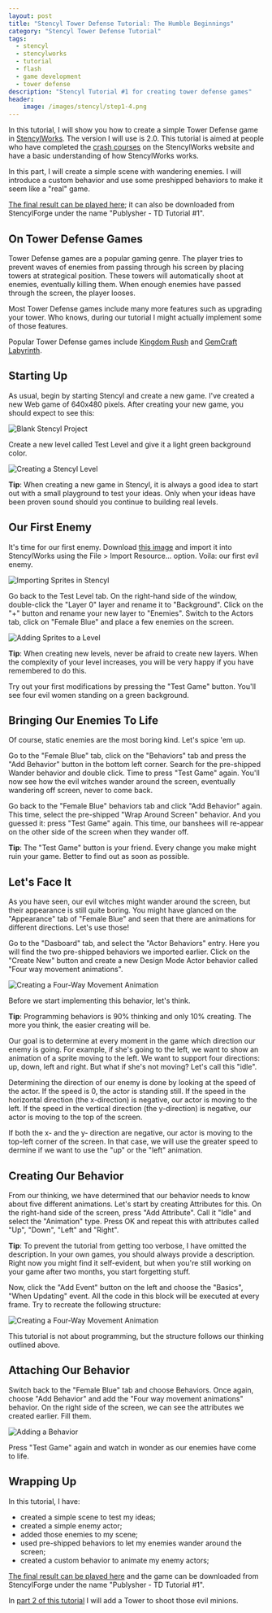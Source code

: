 ```yaml
---
layout: post
title: "Stencyl Tower Defense Tutorial: The Humble Beginnings"
category: "Stencyl Tower Defense Tutorial"
tags:
  - stencyl
  - stencylworks
  - tutorial
  - flash
  - game development
  - tower defense
description: "Stencyl Tutorial #1 for creating tower defense games"
header:
    image: /images/stencyl/step1-4.png
---
```


In this tutorial, I will show you how to create a simple Tower Defense game in
[StencylWorks](http://www.stencyl.com/).
The version I will use is 2.0. This tutorial is aimed at people who have completed the
[crash courses](http://www.stencyl.com/help/view/crash-course/) on the
StencylWorks website and have a basic understanding of how StencylWorks works.

In this part, I will create a simple scene with wandering enemies. I will introduce a custom behavior
and use some preshipped behaviors to make it seem like a "real" game.

[The final result can be played here](http://www.stencyl.com/game/play/12338); it can also be downloaded from
StencylForge under the name "Publysher - TD Tutorial #1".

On Tower Defense Games
----------------------

Tower Defense games are a popular gaming genre. The player tries to prevent waves of enemies from passing through
his screen by placing towers at strategical position. These towers will automatically shoot at enemies, eventually
killing them. When enough enemies have passed through the screen, the player looses.

Most Tower Defense games include many more features such as upgrading your tower. Who knows, during our tutorial I
might actually implement some of those features.

Popular Tower Defense games include [Kingdom Rush](http://www.kongregate.com/games/Ironhidegames/kingdom-rush)
and [GemCraft Labyrinth](http://www.kongregate.com/games/gameinabottle/gemcraft-labyrinth).

Starting Up
------------

As usual, begin by starting Stencyl and create a new game. I've created a new Web game of 640x480 pixels.
After creating your new game, you should expect to see this:

![Blank Stencyl Project](/images/stencyl/step1-2.png)

Create a new level called Test Level and give it a light green background color.

![Creating a Stencyl Level](/images/stencyl/step1-2.png)

**Tip**: When creating a new game in Stencyl, it is always a good idea to start out with a small playground to test
your ideas. Only when your ideas have been proven sound should you continue to building real levels.

Our First Enemy
---------------

It's time for our first enemy. Download
[this image](http://yduppen.home.xs4all.nl/blogsupport/blog.publysher.nl/Female%20Blue.png)
 and import it into StencylWorks using the File > Import Resource... option. Voila: our first evil enemy.

![Importing Sprites in Stencyl](/images/stencyl/step1-3.png)

Go back to the Test Level tab. On the right-hand side of the window, double-click the "Layer 0" layer and rename it
to "Background". Click on the "+" button and rename your new layer to "Enemies". Switch to the Actors tab,
click on "Female Blue" and place a few enemies on the screen.

![Adding Sprites to a Level](/images/stencyl/step1-4.png)

**Tip**: When creating new levels, never be afraid to create new layers. When the complexity of your level increases,
you will be very happy if you have remembered to do this.

Try out your first modifications by pressing the "Test Game" button. You'll see four evil women standing on a green background.

Bringing Our Enemies To Life
----------------------------

Of course, static enemies are the most boring kind. Let's spice 'em up.

Go to the "Female Blue" tab, click on the "Behaviors" tab and press the "Add Behavior" button in the bottom left corner.
Search for the pre-shipped Wander behavior and double click. Time to press "Test Game" again. You'll now see how the
evil witches wander around the screen, eventually wandering off screen, never to come back.

Go back to the "Female Blue" behaviors tab and click "Add Behavior" again. This time, select the pre-shipped
"Wrap Around Screen" behavior. And you guessed it: press "Test Game" again. This time, our banshees will re-appear on
the other side of the screen when they wander off.

**Tip**: The "Test Game" button is your friend. Every change you make might ruin your game. Better to find out as soon
as possible.

Let's Face It
--------------

As you have seen, our evil witches might wander around the screen, but their appearance is still quite boring.
You might have glanced on the "Appearance" tab of "Female Blue" and seen that there are animations for
different directions. Let's use those!

Go to the "Dasboard" tab, and select the "Actor Behaviors" entry. Here you will find the two pre-shipped behaviors we
imported earlier. Click on the "Create New" button and create a new Design Mode Actor behavior
called "Four way movement animations".

![Creating a Four-Way Movement Animation](/images/stencyl/step1-6.png)

Before we start implementing this behavior, let's think.

**Tip**: Programming behaviors is 90% thinking and only 10% creating. The more you think, the easier creating will be.

Our goal is to determine at every moment in the game which direction our enemy is going. For example, if she's going to the left, we want to show an animation of a sprite moving to the left. We want to support four directions: up, down, left and right. But what if she's not moving? Let's call this "idle".

Determining the direction of our enemy is done by looking at the speed of the actor. If the speed is 0, the actor is standing still. If the speed in the horizontal direction (the x-direction) is negative, our actor is moving to the left. If the speed in the vertical direction (the y-direction) is negative, our actor is moving to the top of the screen.

If both the x- and the y- direction are negative, our actor is moving to the top-left corner of the screen. In that case, we will use the greater speed to dermine if we want to use the "up" or the "left" animation.

Creating Our Behavior
---------------------

From our thinking, we have determined that our behavior needs to know about five different animations. Let's start by creating Attributes for this. On the right-hand side of the screen, press "Add Attribute". Call it "Idle" and select the "Animation" type. Press OK and repeat this with attributes called "Up", "Down", "Left" and "Right".

**Tip**: To prevent the tutorial from getting too verbose, I have omitted the description. In your own games,
you should always provide a description. Right now you might find it self-evident,
but when you're still working on your game after two months, you start forgetting stuff.

Now, click the "Add Event" button on the left and choose the "Basics", "When Updating" event. All the code in this block will be executed at every frame. Try to recreate the following structure:

![Creating a Four-Way Movement Animation](/images/stencyl/step1-5.png)

 This tutorial is not about programming, but the structure follows our thinking outlined above.

Attaching Our Behavior
----------------------

Switch back to the "Female Blue" tab and choose Behaviors. Once again, choose "Add Behavior" and add the "Four way
movement animations" behavior. On the right side of the screen, we can see the attributes we created earlier. Fill them.

![Adding a Behavior](/images/stencyl/step1-8.png)

Press "Test Game" again and watch in wonder as our enemies have come to life.

Wrapping Up
-----------

In this tutorial, I have:

* created a simple scene to test my ideas;
* created a simple enemy actor;
* added those enemies to my scene;
* used pre-shipped behaviors to let my enemies wander around the screen;
* created a custom behavior to animate my enemy actors;

[The final result can be played here](http://www.stencyl.com/game/play/12338) and the game can be downloaded from
StencylForge under the name "Publysher - TD Tutorial #1".

In [part 2 of this tutorial](http://blog.publysher.nl/2012/04/stencyl-tower-defense-2-adding-towers.html)
I will add a Tower to shoot those evil minions.
